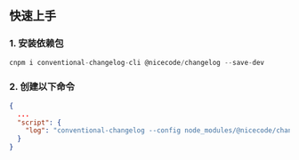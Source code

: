 ## 快速上手

### 1. 安装依赖包

```js
cnpm i conventional-changelog-cli @nicecode/changelog --save-dev
```

### 2. 创建以下命令

```json
{
  ...
  "script": {
    "log": "conventional-changelog --config node_modules/@nicecode/changelog -i CHANGELOG.md -s -r 0",
  }
}
```
